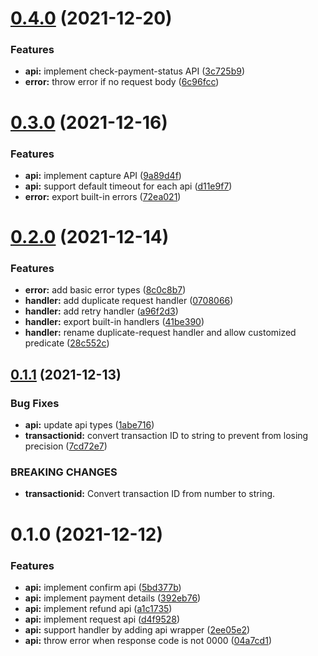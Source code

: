 # [0.4.0](https://github.com/enylin/line-pay-merchant/compare/v0.3.0...v0.4.0) (2021-12-20)


### Features

* **api:** implement check-payment-status API ([3c725b9](https://github.com/enylin/line-pay-merchant/commit/3c725b9de5cb210a4c6c703357d14b06a260f67e))
* **error:** throw error if no request body ([6c96fcc](https://github.com/enylin/line-pay-merchant/commit/6c96fcc81f30809199604516a98919db342dd5af))



# [0.3.0](https://github.com/enylin/line-pay-merchant/compare/v0.2.0...v0.3.0) (2021-12-16)


### Features

* **api:** implement capture API ([9a89d4f](https://github.com/enylin/line-pay-merchant/commit/9a89d4fb433d72f228d5c12f20b40818c90575dc))
* **api:** support default timeout for each api ([d11e9f7](https://github.com/enylin/line-pay-merchant/commit/d11e9f70407701afdc162f06e27d3d6c54513725))
* **error:** export built-in errors ([72ea021](https://github.com/enylin/line-pay-merchant/commit/72ea0217f86a27ed2562ae4a7c06ae69aa3fb5d5))



# [0.2.0](https://github.com/enylin/line-pay-merchant/compare/v0.1.1...v0.2.0) (2021-12-14)


### Features

* **error:** add basic error types ([8c0c8b7](https://github.com/enylin/line-pay-merchant/commit/8c0c8b70d24099f6f454ea83d4f97cb445ac60d7))
* **handler:** add duplicate request handler ([0708066](https://github.com/enylin/line-pay-merchant/commit/0708066c4ea6b75d149a420b1a0ea3a5ca88e920))
* **handler:** add retry handler ([a96f2d3](https://github.com/enylin/line-pay-merchant/commit/a96f2d371f1db6f5185e098f4edd440f5d6aebf3))
* **handler:** export built-in handlers ([41be390](https://github.com/enylin/line-pay-merchant/commit/41be3904811b6c78f1b39344da8f6859a1409932))
* **handler:** rename duplicate-request handler and allow customized predicate ([28c552c](https://github.com/enylin/line-pay-merchant/commit/28c552c191ca66eac0d615bfb2ddd881a79ef5c0))



## [0.1.1](https://github.com/enylin/line-pay-merchant/compare/v0.1.0...v0.1.1) (2021-12-13)


### Bug Fixes

* **api:** update api types ([1abe716](https://github.com/enylin/line-pay-merchant/commit/1abe71688f2b0fb86f4bafe7f27a24aa63698d9a))
* **transactionid:** convert transaction ID to string to prevent from losing precision ([7cd72e7](https://github.com/enylin/line-pay-merchant/commit/7cd72e7c6d7f245317fb04756110bd36afbc27c3))


### BREAKING CHANGES

* **transactionid:** Convert transaction ID from number to string.



# 0.1.0 (2021-12-12)


### Features

* **api:** implement confirm api ([5bd377b](https://github.com/enylin/line-pay-merchant/commit/5bd377b850d5a99acde155575d8e1b0cdb493779))
* **api:** implement payment details ([392eb76](https://github.com/enylin/line-pay-merchant/commit/392eb763c5060fcc1c13d7d7b36fa25a31a89ecb))
* **api:** implement refund api ([a1c1735](https://github.com/enylin/line-pay-merchant/commit/a1c1735f6ba139d8192814c390a7cca2562d77de))
* **api:** implement request api ([d4f9528](https://github.com/enylin/line-pay-merchant/commit/d4f9528d889ff8e33cbfae2587f7e8c8747e67dc))
* **api:** support handler by adding api wrapper ([2ee05e2](https://github.com/enylin/line-pay-merchant/commit/2ee05e2658acd9bc1b1a1ffc52aaf0ce5223ebdf))
* **api:** throw error when response code is not 0000 ([04a7cd1](https://github.com/enylin/line-pay-merchant/commit/04a7cd10686a18bdece6bf146dc5c878f10a25aa))



